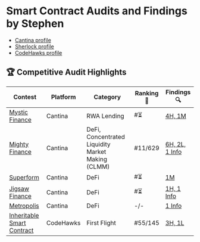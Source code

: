 # Smart Contract Audits and Findings by Stephen

- [Cantina profile](https://cantina.xyz/u/derastephh)
- [Sherlock profile](##)
- [CodeHawks profile](##)

## 🏆 Competitive Audit Highlights

| Contest | Platform | Category | Ranking 🏅 | Findings 🔍 |
|--------|----------|----------|------------|--------------|
| [Mystic Finance](https://cantina.xyz/competitions/c160af78-28f8-47f7-9926-889b3864c6d8) | Cantina | RWA Lending | #⏳ | [4H, 1M](https://github.com/Derastephh/audits/blob/main/Cantina/md/Mystic-Finance.md) |
| [Mighty Finance](https://cantina.xyz/competitions/616d8bb4-16ce-4ca9-9ce9-5b99d6e146ef) | Cantina | DeFi, Concentrated Liquidity Market Making (CLMM) | #11/629 | [6H, 2L, 1 Info](https://cantina.xyz/code/616d8bb4-16ce-4ca9-9ce9-5b99d6e146ef/findings?created_by=derastephh&status=new,duplicate,disputed,confirmed,acknowledged,fixed) |
| [Superform](https://cantina.xyz/competitions/ba62fa4e-f933-4eec-b9ac-868325f4a694) | Cantina | DeFi | #⏳ | [1M](##) |
| [Jigsaw Finance](https://cantina.xyz/competitions/7a40c849-0b35-4128-b084-d9a83fd533ea) | Cantina | DeFi | #⏳ | [1H, 1 Info](##) |
| [Metropolis](https://cantina.xyz/competitions/076935b1-2706-48c6-bf0a-b3656aa24194) | Cantina | DeFi | -/- | [1 Info](##) |
| [Inheritable Smart Contract](https://codehawks.cyfrin.io/c/2025-03-inheritable-smart-contract-wallet) | CodeHawks | First Flight | #55/145 | [3H, 1L](https://github.com/Derastephh/audits/blob/main/CodeHawks/md/Inheritable-Smart-contract-security%20review.md) |